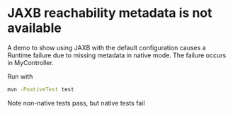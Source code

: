 # JAXB reachability metadata is not available

A demo to show using JAXB with the default configuration
causes a Runtime failure due to missing metadata in
native mode. The failure occurs in MyController.

Run with

```bash
mvn -PnativeTest test
```

Note non-native tests pass, but native tests fail


